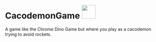 # CacodemonGame <img src="https://i.kym-cdn.com/photos/images/facebook/001/798/909/fdc" width="45" height="45"/>



A game like the Chrome Dino Game but where you play as a cacodemon trying to avoid rockets.
